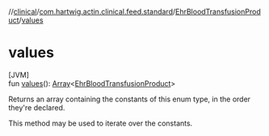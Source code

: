 //[clinical](../../../index.md)/[com.hartwig.actin.clinical.feed.standard](../index.md)/[EhrBloodTransfusionProduct](index.md)/[values](values.md)

# values

[JVM]\
fun [values](values.md)(): [Array](https://kotlinlang.org/api/latest/jvm/stdlib/kotlin/-array/index.html)&lt;[EhrBloodTransfusionProduct](index.md)&gt;

Returns an array containing the constants of this enum type, in the order they're declared.

This method may be used to iterate over the constants.
